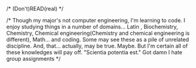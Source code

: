 /*  (Don't)READ(real)   */

/*
Though my major's not computer engineering, I'm learning to code.
I enjoy studying things in a number of domains...
Latin , Biochemistry, Chemistry, Chemical engineering(Chemistry and chemical engineering is different), Math... and coding.
Some may see these as a pile of unrelated discipline.
And, that... actually, may be true. Maybe.
But I'm certain all of these knowledges will pay off. 
"Scientia potentia est."
Got damn I hate group assignments
*/
